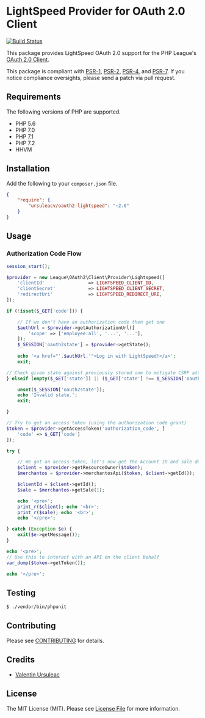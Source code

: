 # LightSpeed Provider for OAuth 2.0 Client

[![Build Status](https://travis-ci.org/ursuleacv/oauth2-lightspeed.png?branch=master)](https://travis-ci.org/ursuleacv/oauth2-lightspeed)

This package provides LightSpeed OAuth 2.0 support for the PHP League's [OAuth 2.0 Client](https://github.com/thephpleague/oauth2-client).

This package is compliant with [PSR-1][], [PSR-2][], [PSR-4][], and [PSR-7][]. If you notice compliance oversights, please send a patch via pull request.

[PSR-1]: https://github.com/php-fig/fig-standards/blob/master/accepted/PSR-1-basic-coding-standard.md
[PSR-2]: https://github.com/php-fig/fig-standards/blob/master/accepted/PSR-2-coding-style-guide.md
[PSR-4]: https://github.com/php-fig/fig-standards/blob/master/accepted/PSR-4-autoloader.md
[PSR-7]: https://github.com/php-fig/fig-standards/blob/master/accepted/PSR-7-http-message.md


## Requirements

The following versions of PHP are supported.

* PHP 5.6
* PHP 7.0
* PHP 7.1
* PHP 7.2
* HHVM

## Installation

Add the following to your `composer.json` file.

```json
{
    "require": {
        "ursuleacv/oauth2-lightspeed": "~2.0"
    }
}
```

## Usage

### Authorization Code Flow

```php
session_start();

$provider = new League\OAuth2\Client\Provider\Lightspeed([
    'clientId'                => LIGHTSPEED_CLIENT_ID,
    'clientSecret'            => LIGHTSPEED_CLIENT_SECRET,
    'redirectUri'             => LIGHTSPEED_REDIRECT_URI,
]);

if (!isset($_GET['code'])) {

    // If we don't have an authorization code then get one
    $authUrl = $provider->getAuthorizationUrl([
        'scope' => ['employee:all', '...', '...'],
    ]);
    $_SESSION['oauth2state'] = $provider->getState();
    
    echo '<a href="'.$authUrl.'">Log in with LightSpeed!</a>';
    exit;

// Check given state against previously stored one to mitigate CSRF attack
} elseif (empty($_GET['state']) || ($_GET['state'] !== $_SESSION['oauth2state'])) {

    unset($_SESSION['oauth2state']);
    echo 'Invalid state.';
    exit;

}

// Try to get an access token (using the authorization code grant)
$token = $provider->getAccessToken('authorization_code', [
    'code' => $_GET['code']
]);

try {

    // We got an access token, let's now get the Account ID and sale details
    $client = $provider->getResourceOwner($token);
    $merchantos = $provider->merchantosApi($token, $client->getId());

    $clientId = $client->getId();
    $sale = $merchantos->getSale(1);

    echo '<pre>';
    print_r($client); echo '<br>';
    print_r($sale); echo '<br>';
    echo '</pre>';

} catch (Exception $e) {
    exit($e->getMessage());
}

echo '<pre>';
// Use this to interact with an API on the client behalf
var_dump($token->getToken());

echo '</pre>';
```

## Testing

``` bash
$ ./vendor/bin/phpunit
```

## Contributing

Please see [CONTRIBUTING](https://github.com/ursuleacv/oauth2-lightspeed/blob/master/CONTRIBUTING.md) for details.


## Credits

- [Valentin Ursuleac](https://github.com/ursuleacv)

## License

The MIT License (MIT). Please see [License File](https://github.com/ursuleacv/oauth2-lightspeed/blob/master/LICENSE) for more information.
